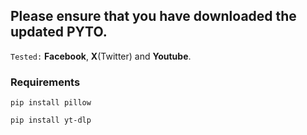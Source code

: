## Please ensure that you have downloaded the updated PYTO.

`Tested:` **Facebook**, **X**(Twitter) and **Youtube**.

### Requirements

```
pip install pillow
```
```
pip install yt-dlp
```
